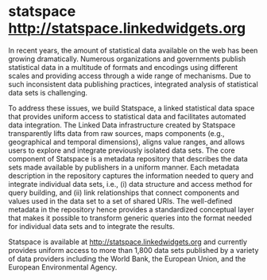 # statspace http://statspace.linkedwidgets.org
In recent years, the amount of statistical data available on the web has been growing dramatically.
Numerous organizations and governments publish statistical data in a multitude of formats and encodings using different scales and providing access through a wide range of mechanisms.
Due to such inconsistent data publishing practices, integrated analysis of statistical data sets is challenging. 

To address these issues, we build Statspace, a linked statistical data space that provides uniform access to statistical data and facilitates automated data integration.
The Linked Data infrastructure created by Statspace transparently lifts data from raw sources, maps components (e.g., geographical and temporal dimensions), aligns value ranges, and allows users to explore and integrate previously isolated data sets.
The core component of Statspace is a metadata repository that describes the data sets made available by publishers in a uniform manner.
Each metadata description in the repository captures the information needed to query and integrate individual data sets, i.e., 
(i) data structure and access method for query building, and
(ii) link relationships that connect components and values used in the data set to a set of shared URIs.
The well-defined metadata in the repository hence provides a standardized conceptual layer that makes it possible to transform generic queries into the format needed for individual data sets and to integrate the results.

Statspace is available at http://statspace.linkedwidgets.org and currently provides uniform access to more than 1,800 data sets published by a variety of data providers including the World Bank, the European Union, and the European Environmental Agency.
